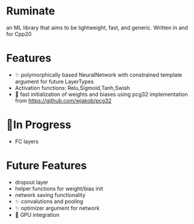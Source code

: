 # Ruminate
an ML library that aims to be lightweight, fast, and generic. Written in and for Cpp20

# Features
* :sparkles: polymorphically based NeuralNetwork with constrained template argument for future LayerTypes
* Activation functions: Relu,Sigmoid,Tanh,Swish
* :racehorse: fast initialization of weights and biases using pcg32 implementation from https://github.com/wjakob/pcg32

# :construction:In Progress
* FC layers

# Future Features
* dropout layer
* helper functions for weight/bias init
* network saving functionality
* :sparkles: convalutions and pooling
* :sparkles: optimizer argument for network
* :racehorse: GPU integration
